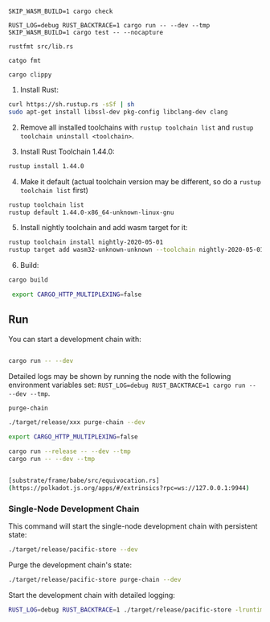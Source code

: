 ```

SKIP_WASM_BUILD=1 cargo check
```

```
RUST_LOG=debug RUST_BACKTRACE=1 cargo run -- --dev --tmp
SKIP_WASM_BUILD=1 cargo test -- --nocapture
```

```
rustfmt src/lib.rs 
```

```
catgo fmt

cargo clippy
```


1. Install Rust:

```bash
curl https://sh.rustup.rs -sSf | sh
sudo apt-get install libssl-dev pkg-config libclang-dev clang
```

2. Remove all installed toolchains with `rustup toolchain list` and `rustup toolchain uninstall <toolchain>`.

3. Install Rust Toolchain 1.44.0:

```bash
rustup install 1.44.0
```

4. Make it default (actual toolchain version may be different, so do a `rustup toolchain list` first)
```bash
rustup toolchain list
rustup default 1.44.0-x86_64-unknown-linux-gnu
```

5. Install nightly toolchain and add wasm target for it:

```bash
rustup toolchain install nightly-2020-05-01
rustup target add wasm32-unknown-unknown --toolchain nightly-2020-05-01-x86_64-unknown-linux-gnu
```

6. Build:
```bash
cargo build
```
```bash
 export CARGO_HTTP_MULTIPLEXING=false
```
## Run

You can start a development chain with:

```bash

cargo run -- --dev
```

Detailed logs may be shown by running the node with the following environment variables set: `RUST_LOG=debug RUST_BACKTRACE=1 cargo run -- --dev --tmp`.

```bash
purge-chain

./target/release/xxx purge-chain --dev

export CARGO_HTTP_MULTIPLEXING=false

cargo run --release -- --dev --tmp
cargo run -- --dev --tmp


[substrate/frame/babe/src/equivocation.rs]
(https://polkadot.js.org/apps/#/extrinsics?rpc=ws://127.0.0.1:9944)

```


### Single-Node Development Chain

This command will start the single-node development chain with persistent state:

```bash
./target/release/pacific-store --dev
```

Purge the development chain's state:

```bash
./target/release/pacific-store purge-chain --dev
```

Start the development chain with detailed logging:

```bash
RUST_LOG=debug RUST_BACKTRACE=1 ./target/release/pacific-store -lruntime=debug --dev
```

